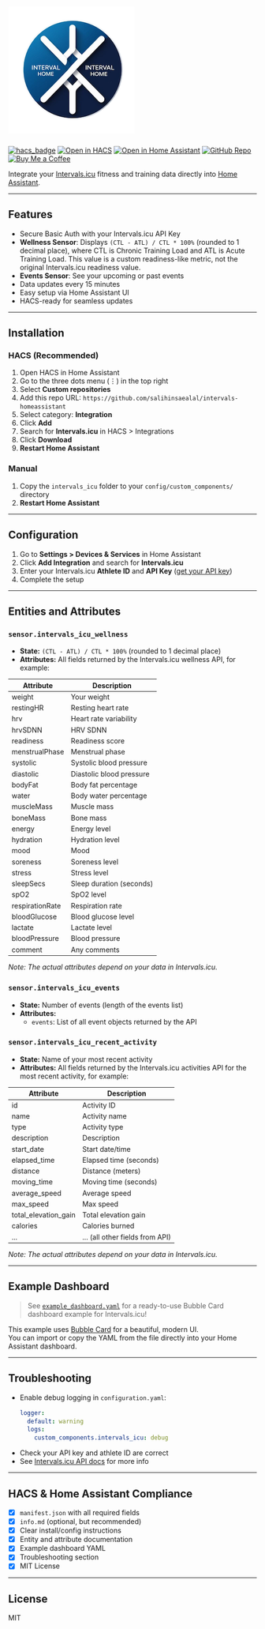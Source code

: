 # ![logo@0.5x](assets/logo.png)

[![hacs_badge](https://img.shields.io/badge/HACS-Custom-orange.svg)](https://github.com/hacs/integration)
[![Open in HACS](https://img.shields.io/badge/-Add%20with%20HACS-41BDF5?logo=home-assistant&logoColor=white&style=flat-square)](https://my.home-assistant.io/redirect/hacs_repository/?owner=salihinsaealal&repository=intervals-homeassistant&category=integration)
[![Open in Home Assistant](https://img.shields.io/badge/-Open%20in%20Home%20Assistant-41BDF5?logo=home-assistant&logoColor=white&style=flat-square)](https://my.home-assistant.io/redirect/integration/?domain=intervals_icu)
[![GitHub Repo](https://img.shields.io/badge/-GitHub-181717?logo=github&logoColor=white&style=flat-square)](https://github.com/salihinsaealal/intervals-homeassistant)
[![Buy Me a Coffee](https://img.shields.io/badge/-Buy%20me%20a%20coffee-FFDD00?logo=buy-me-a-coffee&logoColor=black&style=flat-square)](https://coff.ee/salihin)

Integrate your [Intervals.icu](https://intervals.icu/) fitness and training data directly into [Home Assistant](https://www.home-assistant.io/).

---

## Features

- Secure Basic Auth with your Intervals.icu API Key
- **Wellness Sensor**: Displays `(CTL - ATL) / CTL * 100%` (rounded to 1 decimal place), where CTL is Chronic Training Load and ATL is Acute Training Load. This value is a custom readiness-like metric, not the original Intervals.icu readiness value.
- **Events Sensor**: See your upcoming or past events
- Data updates every 15 minutes
- Easy setup via Home Assistant UI
- HACS-ready for seamless updates

---

## Installation

### HACS (Recommended)
1. Open HACS in Home Assistant
2. Go to the three dots menu (⋮) in the top right
3. Select **Custom repositories**
4. Add this repo URL: `https://github.com/salihinsaealal/intervals-homeassistant`
5. Select category: **Integration**
6. Click **Add**
7. Search for **Intervals.icu** in HACS > Integrations
8. Click **Download**
9. **Restart Home Assistant**

### Manual
1. Copy the `intervals_icu` folder to your `config/custom_components/` directory
2. **Restart Home Assistant**

---

## Configuration

1. Go to **Settings > Devices & Services** in Home Assistant
2. Click **Add Integration** and search for **Intervals.icu**
3. Enter your Intervals.icu **Athlete ID** and **API Key** ([get your API key](https://forum.intervals.icu/t/api-access-to-intervals-icu/609))
4. Complete the setup

---

## Entities and Attributes

### `sensor.intervals_icu_wellness`
- **State:** `(CTL - ATL) / CTL * 100%` (rounded to 1 decimal place)
- **Attributes:** All fields returned by the Intervals.icu wellness API, for example:

| Attribute         | Description                        |
|-------------------|------------------------------------|
| weight            | Your weight                        |
| restingHR         | Resting heart rate                 |
| hrv               | Heart rate variability             |
| hrvSDNN           | HRV SDNN                           |
| readiness         | Readiness score                    |
| menstrualPhase    | Menstrual phase                    |
| systolic          | Systolic blood pressure            |
| diastolic         | Diastolic blood pressure           |
| bodyFat           | Body fat percentage                |
| water             | Body water percentage              |
| muscleMass        | Muscle mass                        |
| boneMass          | Bone mass                          |
| energy            | Energy level                       |
| hydration         | Hydration level                    |
| mood              | Mood                               |
| soreness          | Soreness level                     |
| stress            | Stress level                       |
| sleepSecs         | Sleep duration (seconds)           |
| spO2              | SpO2 level                         |
| respirationRate   | Respiration rate                   |
| bloodGlucose      | Blood glucose level                |
| lactate           | Lactate level                      |
| bloodPressure     | Blood pressure                     |
| comment           | Any comments                       |

*Note: The actual attributes depend on your data in Intervals.icu.*

### `sensor.intervals_icu_events`
- **State:** Number of events (length of the events list)
- **Attributes:**
  - `events`: List of all event objects returned by the API

### `sensor.intervals_icu_recent_activity`
- **State:** Name of your most recent activity
- **Attributes:** All fields returned by the Intervals.icu activities API for the most recent activity, for example:

| Attribute           | Description                        |
|---------------------|------------------------------------|
| id                  | Activity ID                        |
| name                | Activity name                      |
| type                | Activity type                      |
| description         | Description                        |
| start_date          | Start date/time                    |
| elapsed_time        | Elapsed time (seconds)             |
| distance            | Distance (meters)                  |
| moving_time         | Moving time (seconds)              |
| average_speed       | Average speed                      |
| max_speed           | Max speed                          |
| total_elevation_gain| Total elevation gain               |
| calories            | Calories burned                    |
| ...                 | ... (all other fields from API)    |

*Note: The actual attributes depend on your data in Intervals.icu.*

---

## Example Dashboard

> See [`example_dashboard.yaml`](./example_dashboard.yaml) for a ready-to-use Bubble Card dashboard example for Intervals.icu!

This example uses [Bubble Card](https://github.com/Devqon/bubble-card) for a beautiful, modern UI.  
You can import or copy the YAML from the file directly into your Home Assistant dashboard.

---

## Troubleshooting

- Enable debug logging in `configuration.yaml`:
  ```yaml
  logger:
    default: warning
    logs:
      custom_components.intervals_icu: debug
  ```
- Check your API key and athlete ID are correct
- See [Intervals.icu API docs](https://intervals.icu/api-docs.html) for more info

---

## HACS & Home Assistant Compliance
- [x] `manifest.json` with all required fields
- [x] `info.md` (optional, but recommended)
- [x] Clear install/config instructions
- [x] Entity and attribute documentation
- [x] Example dashboard YAML
- [x] Troubleshooting section
- [x] MIT License

---

## License
MIT
